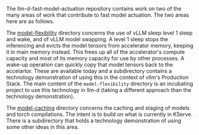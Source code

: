 The llm-d-fast-model-actuation repository contains work on two of the
many areas of work that contribute to fast model actuation. The two
areas here are as follows.

The [model-flexibility](model-flexibility) directory concerns the use
of vLLM sleep level 1 sleep and wake, and of vLLM model swapping. A
level 1 sleep stops the inferencing and evicts the model tensors from
accelerator memory, keeping it in main memory instead. This frees up
all of the accelerator's compute capacity and most of its memory
capacity for use by other processes. A wake-up operation can quickly
copy that model tensors back to the accelartor. These are available
today and a subdirectory contains a technology demonstration of using
this in the context of vllm's Production Stack. The main content of
the `model-flexibility` directory is an incubating project to use this
technology in llm-d (taking a different approach than the technology
demonstration).

The [model-caching](model-caching) directory concerns the caching and
staging of models and torch compilations. The intent is to build on
what is currently in KServe. There is a subdirectory that holds a
technology demonstration of using some other ideas in this area.
